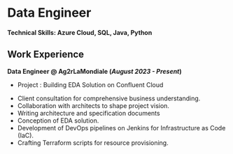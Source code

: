 # Data Engineer

#### Technical Skills: Azure Cloud, SQL, Java, Python

## Work Experience
**Data Engineer @ Ag2rLaMondiale (_August 2023 - Present_)**
* Project : Building EDA Solution on Confluent Cloud
- Client consultation for comprehensive business understanding.
- Collaboration with architects to shape project vision.
- Writing architecture and specification documents
- Conception of EDA solution.
- Development of DevOps pipelines on Jenkins for Infrastructure as Code (IaC).
- Crafting Terraform scripts for resource provisioning.
